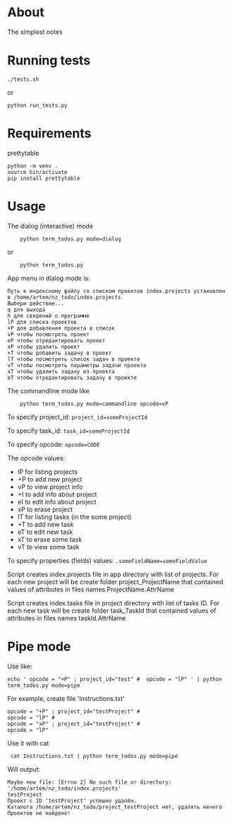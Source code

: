 About
===
The simplest notes

Running tests
===
```
./tests.sh
```
or
```
python run_tests.py
```

Requirements
===
prettytable

```
python -m venv .
source bin/activate
pip install prettytable
```

Usage
===
The dialog (interactive) mode

```
    python term_todos.py mode=dialog
```
or

```
    python term_todos.py
```

App menu in dialog mode is:

```
Путь к индексному файлу со списком проектов index.projects установлен в /home/artem/nz_todo/index.projects
Выбери действие...
q для выхода
h для сведений о программе
lP для списка проектов
+P для добавления проекта в список
vP чтобы посмотреть проект
eP чтобы отредактировать проект
xP чтобы удалить проект
+T чтобы добавить задачу в проект
lT чтобы посмотреть список задач в проекте
vT чтобы посмотреть параметры задачи проекта
xT чтобы удалить задачу из проекта
eT чтобы отредактировать задачу в проекте
```

The commandline mode like
```
    python term_todos.py mode=commandline opcode=vP
```

To specify project_id: ``` project_id=someProjectId ``` 

To specify task_id: ``` task_id=someProjectId ``` 

To specify opcode: ``` opcode=CODE ```

The opcode values:

- lP for listing projects
- +P to add new project
- vP to view project info
- +I to add info about project
- eI to edit info about project
- xP to erase project
- lT for listing tasks (in the some project)
- +T to add new task
- eT to edit new task
- xT to erase some task
- vT to view some task

To specify properties (fields) values: ```.someFieldName=someFieldValue```

Script creates index.projects file in app directory with list of projects.
For each new project will be create folder project_ProjectName that
contained values of attributes in files names ProjectName.AttrName

Script creates index.tasks file in project directory with list of tasks ID.
For each new task will be create folder task_TaskId that
contained values of attributes in files names taskId.AttrName

Pipe mode
===

Use like:

```
echo ' opcode = "+P" ; project_id="test" #  opcode = "lP" ' | python term_todos.py mode=pipe
```

For example, create file 'Instructions.txt'

```
opcode = "+P" ; project_id="testProject" #
opcode = "lP" #
opcode = "xP" ; project_id="testProject" #
opcode = "lP" 
```

Use it with cat
```
 cat Instructions.txt | python term_todos.py mode=pipe 
```

Will output:

```
Maybe new file: [Errno 2] No such file or directory: '/home/artem/nz_todo/index.projects'
testProject
Проект с ID 'testProject' успешно удалён.
Каталога /home/artem/nz_todo/project_testProject нет, удалять нечего
Проектов не найдено!
```
